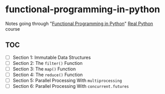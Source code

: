 # functional-programming-in-python

Notes going through "[Functional Programming in Python][course]" [Real Python][realpython] course

## TOC

- [ ] Section 1: Immutable Data Structures
- [ ] Section 2: The `filter()` Function
- [ ] Section 3: The `map()` Function
- [ ] Section 4: The `reduce()` Function
- [ ] Section 5: Parallel Processing With `multiprocessing`
- [ ] Section 6: Parallel Processing With `concurrent.futures`

[course]: https://realpython.com/courses/functional-programming-python/
[realpython]: https://realpython.com/
